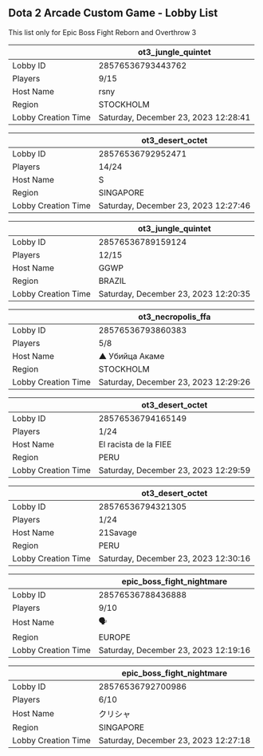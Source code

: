 ## Dota 2 Arcade Custom Game - Lobby List

This list only for Epic Boss Fight Reborn and Overthrow 3

|  | ot3_jungle_quintet |
| ------ | ------ |
| Lobby ID | 28576536793443762 |
| Players | 9/15 |
| Host Name | rsny |
| Region | STOCKHOLM |
| Lobby Creation Time | Saturday, December 23, 2023 12:28:41 |


|  | ot3_desert_octet |
| ------ | ------ |
| Lobby ID | 28576536792952471 |
| Players | 14/24 |
| Host Name | S |
| Region | SINGAPORE |
| Lobby Creation Time | Saturday, December 23, 2023 12:27:46 |


|  | ot3_jungle_quintet |
| ------ | ------ |
| Lobby ID | 28576536789159124 |
| Players | 12/15 |
| Host Name | GGWP |
| Region | BRAZIL |
| Lobby Creation Time | Saturday, December 23, 2023 12:20:35 |


|  | ot3_necropolis_ffa |
| ------ | ------ |
| Lobby ID | 28576536793860383 |
| Players | 5/8 |
| Host Name | ▲ Убийца Акаме |
| Region | STOCKHOLM |
| Lobby Creation Time | Saturday, December 23, 2023 12:29:26 |


|  | ot3_desert_octet |
| ------ | ------ |
| Lobby ID | 28576536794165149 |
| Players | 1/24 |
| Host Name | El racista de la FIEE |
| Region | PERU |
| Lobby Creation Time | Saturday, December 23, 2023 12:29:59 |


|  | ot3_desert_octet |
| ------ | ------ |
| Lobby ID | 28576536794321305 |
| Players | 1/24 |
| Host Name | 21Savage |
| Region | PERU |
| Lobby Creation Time | Saturday, December 23, 2023 12:30:16 |


|  | epic_boss_fight_nightmare |
| ------ | ------ |
| Lobby ID | 28576536788436888 |
| Players | 9/10 |
| Host Name | 🗣 |
| Region | EUROPE |
| Lobby Creation Time | Saturday, December 23, 2023 12:19:16 |


|  | epic_boss_fight_nightmare |
| ------ | ------ |
| Lobby ID | 28576536792700986 |
| Players | 6/10 |
| Host Name | クリシャ |
| Region | SINGAPORE |
| Lobby Creation Time | Saturday, December 23, 2023 12:27:18 |



